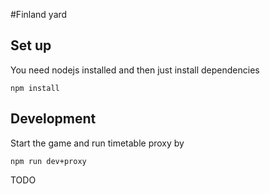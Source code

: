 #Finland yard

## Set up

You need nodejs installed and then just install dependencies

```
npm install
```

## Development

Start the game and run timetable proxy by

```
npm run dev+proxy
```

TODO
